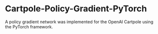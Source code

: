 # Cartpole-Policy-Gradient-PyTorch
A policy gradient network was implemented for the OpenAI Cartpole using the PyTorch framework.
